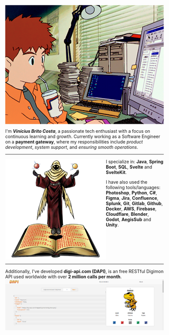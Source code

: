 
 <img style="display:block;margin:auto" src="/images/digimon-izzy.gif"/>  

I'm ***Vinícius Brito Costa***, a passionate tech enthusiast with a focus on continuous learning and growth. Currently working as a Software Engineer on a **payment gateway**, where my responsibilities include *product development*, *system support*, and *ensuring smooth operations*.

---
<img align="left" src="/images/wisemon.png">

I specialize in: **Java**, **Spring Boot**, **SQL**, **Svelte** and **SvelteKit**.

I have also used the following tools/languages: **Photoshop**, **Python**, **C#**, **Figma**, **Jira**, **Confluence**, **Splunk**, **Git**, **Gitlab**, **Github**, **Docker**, **AWS**, **Firebase**, **Cloudflare**, **Blender**, **Godot**, **AegisSub** and **Unity**.
<br clear="left"/>

---
Additionally, I've developed **digi-api.com (DAPI)**, is an free RESTful Digimon API used worldwide with over **2 million calls per month**.
<img style="display:block;margin:auto" src="/images/dapi-img.png">